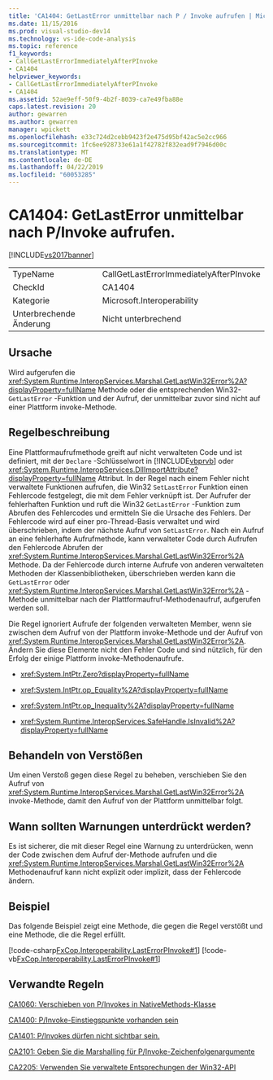```yaml
---
title: 'CA1404: GetLastError unmittelbar nach P / Invoke aufrufen | Microsoft-Dokumentation'
ms.date: 11/15/2016
ms.prod: visual-studio-dev14
ms.technology: vs-ide-code-analysis
ms.topic: reference
f1_keywords:
- CallGetLastErrorImmediatelyAfterPInvoke
- CA1404
helpviewer_keywords:
- CallGetLastErrorImmediatelyAfterPInvoke
- CA1404
ms.assetid: 52ae9eff-50f9-4b2f-8039-ca7e49fba88e
caps.latest.revision: 20
author: gewarren
ms.author: gewarren
manager: wpickett
ms.openlocfilehash: e33c724d2cebb9423f2e475d95bf42ac5e2cc966
ms.sourcegitcommit: 1fc6ee928733e61a1f42782f832ead9f7946d00c
ms.translationtype: MT
ms.contentlocale: de-DE
ms.lasthandoff: 04/22/2019
ms.locfileid: "60053285"
---
```

# <a name="ca1404-call-getlasterror-immediately-after-pinvoke"></a>CA1404: GetLastError unmittelbar nach P/Invoke aufrufen.
[!INCLUDE[vs2017banner](../includes/vs2017banner.md)]

|||
|-|-|
|TypeName|CallGetLastErrorImmediatelyAfterPInvoke|
|CheckId|CA1404|
|Kategorie|Microsoft.Interoperability|
|Unterbrechende Änderung|Nicht unterbrechend|

## <a name="cause"></a>Ursache
 Wird aufgerufen die <xref:System.Runtime.InteropServices.Marshal.GetLastWin32Error%2A?displayProperty=fullName> Methode oder die entsprechenden Win32- `GetLastError` -Funktion und der Aufruf, der unmittelbar zuvor sind nicht auf einer Plattform invoke-Methode.

## <a name="rule-description"></a>Regelbeschreibung
 Eine Plattformaufrufmethode greift auf nicht verwalteten Code und ist definiert, mit der `Declare` -Schlüsselwort in [!INCLUDE[vbprvb](../includes/vbprvb-md.md)] oder <xref:System.Runtime.InteropServices.DllImportAttribute?displayProperty=fullName> Attribut. In der Regel nach einem Fehler nicht verwaltete Funktionen aufrufen, die Win32 `SetLastError` Funktion einen Fehlercode festgelegt, die mit dem Fehler verknüpft ist. Der Aufrufer der fehlerhaften Funktion und ruft die Win32 `GetLastError` -Funktion zum Abrufen des Fehlercodes und ermitteln Sie die Ursache des Fehlers. Der Fehlercode wird auf einer pro-Thread-Basis verwaltet und wird überschrieben, indem der nächste Aufruf von `SetLastError`. Nach ein Aufruf an eine fehlerhafte Aufrufmethode, kann verwalteter Code durch Aufrufen den Fehlercode Abrufen der <xref:System.Runtime.InteropServices.Marshal.GetLastWin32Error%2A> Methode. Da der Fehlercode durch interne Aufrufe von anderen verwalteten Methoden der Klassenbibliotheken, überschrieben werden kann die `GetLastError` oder <xref:System.Runtime.InteropServices.Marshal.GetLastWin32Error%2A> -Methode unmittelbar nach der Plattformaufruf-Methodenaufruf, aufgerufen werden soll.

 Die Regel ignoriert Aufrufe der folgenden verwalteten Member, wenn sie zwischen dem Aufruf von der Plattform invoke-Methode und der Aufruf von <xref:System.Runtime.InteropServices.Marshal.GetLastWin32Error%2A>. Ändern Sie diese Elemente nicht den Fehler Code und sind nützlich, für den Erfolg der einige Plattform invoke-Methodenaufrufe.

- <xref:System.IntPtr.Zero?displayProperty=fullName>

- <xref:System.IntPtr.op_Equality%2A?displayProperty=fullName>

- <xref:System.IntPtr.op_Inequality%2A?displayProperty=fullName>

- <xref:System.Runtime.InteropServices.SafeHandle.IsInvalid%2A?displayProperty=fullName>

## <a name="how-to-fix-violations"></a>Behandeln von Verstößen
 Um einen Verstoß gegen diese Regel zu beheben, verschieben Sie den Aufruf von <xref:System.Runtime.InteropServices.Marshal.GetLastWin32Error%2A> invoke-Methode, damit den Aufruf von der Plattform unmittelbar folgt.

## <a name="when-to-suppress-warnings"></a>Wann sollten Warnungen unterdrückt werden?
 Es ist sicherer, die mit dieser Regel eine Warnung zu unterdrücken, wenn der Code zwischen dem Aufruf der-Methode aufrufen und die <xref:System.Runtime.InteropServices.Marshal.GetLastWin32Error%2A> Methodenaufruf kann nicht explizit oder implizit, dass der Fehlercode ändern.

## <a name="example"></a>Beispiel
 Das folgende Beispiel zeigt eine Methode, die gegen die Regel verstößt und eine Methode, die die Regel erfüllt.

 [!code-csharp[FxCop.Interoperability.LastErrorPInvoke#1](../snippets/csharp/VS_Snippets_CodeAnalysis/FxCop.Interoperability.LastErrorPInvoke/cs/FxCop.Interoperability.LastErrorPInvoke.cs#1)]
 [!code-vb[FxCop.Interoperability.LastErrorPInvoke#1](../snippets/visualbasic/VS_Snippets_CodeAnalysis/FxCop.Interoperability.LastErrorPInvoke/vb/FxCop.Interoperability.LastErrorPInvoke.vb#1)]

## <a name="related-rules"></a>Verwandte Regeln
 [CA1060: Verschieben von P/Invokes in NativeMethods-Klasse](../code-quality/ca1060-move-p-invokes-to-nativemethods-class.md)

 [CA1400: P/Invoke-Einstiegspunkte vorhanden sein](../code-quality/ca1400-p-invoke-entry-points-should-exist.md)

 [CA1401: P/Invokes dürfen nicht sichtbar sein.](../code-quality/ca1401-p-invokes-should-not-be-visible.md)

 [CA2101: Geben Sie die Marshalling für P/Invoke-Zeichenfolgenargumente](../code-quality/ca2101-specify-marshaling-for-p-invoke-string-arguments.md)

 [CA2205: Verwenden Sie verwaltete Entsprechungen der Win32-API](../code-quality/ca2205-use-managed-equivalents-of-win32-api.md)
